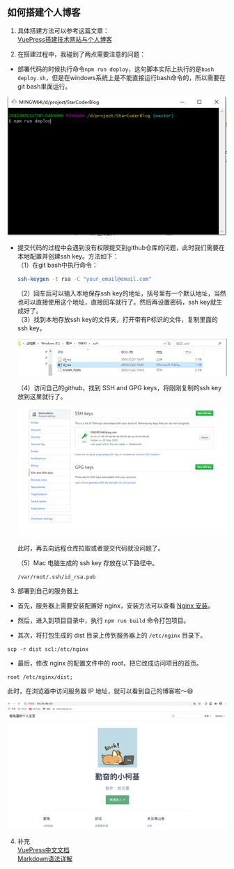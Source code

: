 ## 如何搭建个人博客

1. 具体搭建方法可以参考这篇文章：  
[VuePress搭建技术网站与个人博客](https://mp.weixin.qq.com/s/TR8TS-teKhCbGKtjNqMqWQ)

2. 在搭建过程中，我碰到了两点需要注意的问题：
- 部署代码的时候执行命令`npm run deploy`，这句脚本实际上执行的是`bash deploy.sh`，但是在windows系统上是不能直接运行bash命令的，所以需要在git bash里面运行。

![运行bash命令](../.vuepress/public/assets/image/blog/bash.png "运行bash命令")

- 提交代码的过程中会遇到没有权限提交到github仓库的问题，此时我们需要在本地配置并创建ssh key。方法如下：  
  （1）在git bash中执行命令：  
  ```bash
  ssh-keygen -t rsa -C "your_email@email.com"
  ```
  （2）回车后可以输入本地保存ssh key的地址，括号里有一个默认地址，当然也可以直接使用这个地址，直接回车就行了。然后再设置密码，ssh key就生成好了。  
  （3）找到本地存放ssh key的文件夹，打开带有P标识的文件，复制里面的ssh key。

  ![sshkey存放目录](../.vuepress/public/assets/image/blog/sshkey.png "ssh key")

  （4）访问自己的github，找到 SSH and GPG keys，将刚刚复制的ssh key放到这里就行了。

  ![sshkey github设置](../.vuepress/public/assets/image/blog/sshkey-github.png "ssh key")  
  
  此时，再去向远程仓库拉取或者提交代码就没问题了。

  （5）Mac 电脑生成的 ssh key 存放在以下路径中。

  ```
  /var/root/.ssh/id_rsa.pub
  ```

3. 部署到自己的服务器上

- 首先，服务器上需要安装配置好 nginx，安装方法可以查看 [Nginx 安装](../nginx/install.md)。

- 然后，进入到项目目录中，执行 `npm run build` 命令打包项目。

- 其次，将打包生成的 dist 目录上传到服务器上的 `/etc/nginx` 目录下。

```shell
scp -r dist scl:/etc/nginx
```

- 最后，修改 nginx 的配置文件中的 root，把它改成访问项目的首页。

```
root /etc/nginx/dist;
```

此时，在浏览器中访问服务器 IP 地址，就可以看到自己的博客啦～:smile:

![vuepress](../.vuepress/public/assets/image/blog/vuepress.png "vuepress")  

4. 补充  
[VuePress中文文档](https://vuepress.vuejs.org/zh/)  
[Markdown语法详解](https://github.com/cdoco/markdown-syntax)